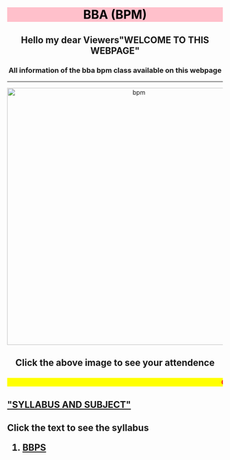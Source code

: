 <html>
<head>
<title> BBA(BPM) </title></head>
<body>
<center>

<h1 style="color:black;background:pink" >BBA (BPM)</h1>

<h2>Hello my dear Viewers"WELCOME TO THIS WEBPAGE"</h2>
<h3>
<p> All information of the bba bpm class available on this webpage </p></h3>
<hr>
<a href="http://www.chaitanyacolleges.com/cgcstudent/"><img src="bpm.jpg" alt="bpm" width="600"></a>
<h2>
<b><p> <style="font-family:impact;">Click the above image to see your attendence</p></b>
</center>
</h2>
<h3>
<marquee behaviour="scroll" style="color:red;background:yellow">Check your 3rd sem result click this <a href="http://webresults.chaitanya.edu.in/">"RESULT"</a>
</h3>
</marquee>
<h2><U>"SYLLABUS AND SUBJECT"</U><h2>
<p>Click the text to see the syllabus</p>
<ol>
<li>
<a href="https://1drv.ms/p/s!Ar6UtkBSddYSinyc93m3PL7ZUaSD?e=meCo2Y/">BBPS</a></li>

</body>
</html>



